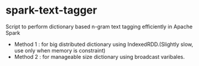 # spark-text-tagger

Script to perform dictionary based n-gram text tagging efficiently in Apache Spark
 * Method 1 : for big distributed dictionary using IndexedRDD.(Slightly slow, use only when memory is constraint)
 * Method 2 : for manageable size dictionary using broadcast varibales.